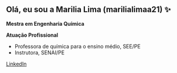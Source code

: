 ## Olá, eu sou a Marilia Lima (marilialimaa21) ✨ 

**Mestra em Engenharia Química**

**Atuação Profissional**
- Professora de química para o ensino médio, SEE/PE
- Instrutora, SENAI/PE

[LinkedIn](https://br.linkedin.com/in/marilia-lima-01b186145)

